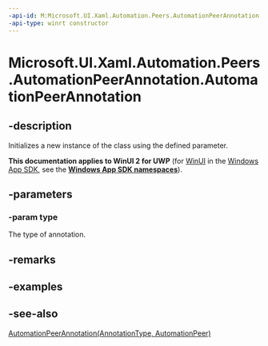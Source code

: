 ```yaml
---
-api-id: M:Microsoft.UI.Xaml.Automation.Peers.AutomationPeerAnnotation.#ctor(Microsoft.UI.Xaml.Automation.AnnotationType)
-api-type: winrt constructor
---
```


<!-- Method syntax
public AutomationPeerAnnotation(Windows.UI.Xaml.Automation.AnnotationType type)
-->

# Microsoft.UI.Xaml.Automation.Peers.AutomationPeerAnnotation.AutomationPeerAnnotation

## -description
Initializes a new instance of the  class using the defined parameter.

**This documentation applies to WinUI 2 for UWP** (for [WinUI](/windows/apps/winui/winui3/) in the [Windows App SDK](/windows/apps/windows-app-sdk/), see the **[Windows App SDK namespaces](/windows/windows-app-sdk/api/winrt/)**).

## -parameters
### -param type
The type of annotation.

## -remarks

## -examples

## -see-also
[AutomationPeerAnnotation(AnnotationType, AutomationPeer)](automationpeerannotation_automationpeerannotation_1693154183.md)
